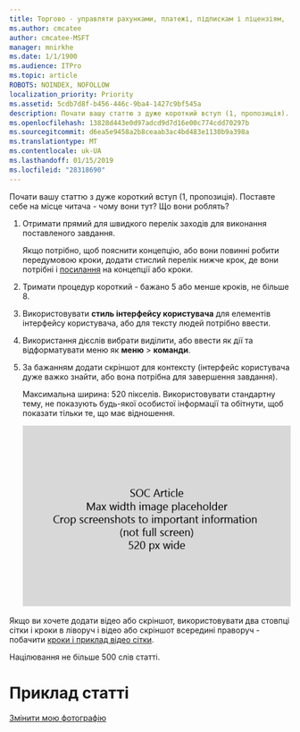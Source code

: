 ```yaml
---
title: Торгово - управляти рахунками, платежі, підпискам і ліцензіям,
ms.author: cmcatee
author: cmcatee-MSFT
manager: mnirkhe
ms.date: 1/1/1900
ms.audience: ITPro
ms.topic: article
ROBOTS: NOINDEX, NOFOLLOW
localization_priority: Priority
ms.assetid: 5cdb7d8f-b456-446c-9ba4-1427c9bf545a
description: Почати вашу статтю з дуже короткий вступ (1, пропозиція). Поставте себе на місце читача - чому вони тут? Що вони роблять?
ms.openlocfilehash: 13828d443e0d97adcd9d7d16e00c774cdd70297b
ms.sourcegitcommit: d6ea5e9458a2b8ceaab3ac4bd483e1130b9a398a
ms.translationtype: MT
ms.contentlocale: uk-UA
ms.lasthandoff: 01/15/2019
ms.locfileid: "28318690"
---
```

Почати вашу статтю з дуже короткий вступ (1, пропозиція). Поставте себе на місце читача - чому вони тут? Що вони роблять? 
  
1. Отримати прямий для швидкого перелік заходів для виконання поставленого завдання.
    
    Якщо потрібно, щоб пояснити концепцію, або вони повинні робити передумовою кроки, додати стислий перелік нижче крок, де вони потрібні і [посилання](https://support.office.com/article/f37e7984-cf03-4fde-92d3-82970d7e241b.aspx) на концепції або кроки. 
    
2. Тримати процедур короткий - бажано 5 або менше кроків, не більше 8.
    
3. Використовувати **стиль інтерфейсу користувача** для елементів інтерфейсу користувача, або для тексту людей потрібно ввести. 
    
4. Використання дієслів вибрати виділити, або ввести як дії та відформатувати меню як **меню** \> **команди**.
    
5. За бажанням додати скріншот для контексту (інтерфейс користувача дуже важко знайти, або вона потрібна для завершення завдання).
    
    Максимальна ширина: 520 пікселів. Використовувати стандартну тему, не показують будь-якої особистої інформації та обітнути, щоб показати тільки те, що має відношення. 
    
    ![Покажчик місця заповнення - Максимальна ширина SOC статті мистецтва є 520 пікселів](media/7d43d3be-8658-4a5b-aa15-ed62a47a2b24.png)
  
Якщо ви хочете додати відео або скріншот, використовувати два стовпці сітки і кроки в ліворуч і відео або скріншот всередині праворуч - побачити [кроки і приклад відео сітки](https://support.office.com/article/14ce8e82-efa0-47f5-bb84-94f078db3dae.aspx). 
  
Націлювання не більше 500 слів статті.
  
# <a name="example-article"></a>Приклад статті

[Змінити мою фотографію](https://support.office.com/article/555376e0-1fca-49ba-8434-307a0525c767.aspx)
  

